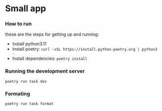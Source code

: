 # Small app

### How to run
these are the steps for getting up and running:

* Install python3.11
* Install poetry: `curl -sSL https://install.python-poetry.org | python3 -`
* Install dependencies: `poetry install`


### Running the development server
`poetry run task dev`

### Formating
`poetry run task format`

